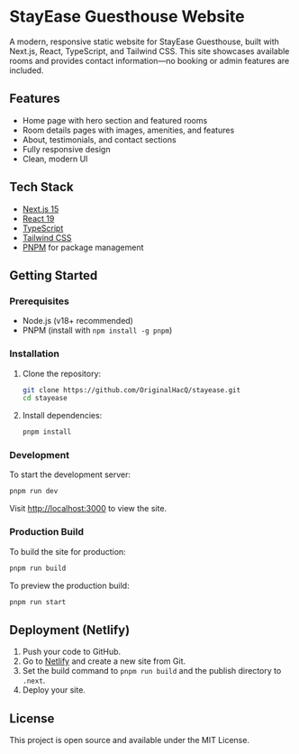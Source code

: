 # StayEase Guesthouse Website

A modern, responsive static website for StayEase Guesthouse, built with Next.js, React, TypeScript, and Tailwind CSS. This site showcases available rooms and provides contact information—no booking or admin features are included.

## Features
- Home page with hero section and featured rooms
- Room details pages with images, amenities, and features
- About, testimonials, and contact sections
- Fully responsive design
- Clean, modern UI

## Tech Stack
- [Next.js 15](https://nextjs.org/)
- [React 19](https://react.dev/)
- [TypeScript](https://www.typescriptlang.org/)
- [Tailwind CSS](https://tailwindcss.com/)
- [PNPM](https://pnpm.io/) for package management

## Getting Started

### Prerequisites
- Node.js (v18+ recommended)
- PNPM (install with `npm install -g pnpm`)

### Installation
1. Clone the repository:
   ```sh
   git clone https://github.com/OriginalHacQ/stayease.git
   cd stayease
   ```
2. Install dependencies:
   ```sh
   pnpm install
   ```

### Development
To start the development server:
```sh
pnpm run dev
```
Visit [http://localhost:3000](http://localhost:3000) to view the site.

### Production Build
To build the site for production:
```sh
pnpm run build
```
To preview the production build:
```sh
pnpm run start
```

## Deployment (Netlify)
1. Push your code to GitHub.
2. Go to [Netlify](https://app.netlify.com/) and create a new site from Git.
3. Set the build command to `pnpm run build` and the publish directory to `.next`.
4. Deploy your site.

## License
This project is open source and available under the MIT License.
